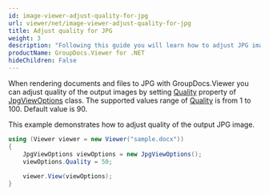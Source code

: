 ```yaml
---
id: image-viewer-adjust-quality-for-jpg
url: viewer/net/image-viewer-adjust-quality-for-jpg
title: Adjust quality for JPG
weight: 3
description: "Following this guide you will learn how to adjust JPG images quality when rendering documents with Image Viewer by GroupDocs."
productName: GroupDocs.Viewer for .NET
hideChildren: False
---
```

When rendering documents and files to JPG with GroupDocs.Viewer you can adjust quality of the output images by setting [Quality](https://apireference.groupdocs.com/net/viewer/groupdocs.viewer.options/jpgviewoptions/properties/quality) property of [JpgViewOptions](https://apireference.groupdocs.com/net/viewer/groupdocs.viewer.options/jpgviewoptions) class. The supported values range of [Quality](https://apireference.groupdocs.com/net/viewer/groupdocs.viewer.options/jpgviewoptions/properties/quality) is from 1 to 100. Default value is 90.

This example demonstrates how to adjust quality of the output JPG image.

```csharp
using (Viewer viewer = new Viewer("sample.docx"))
{
    JpgViewOptions viewOptions = new JpgViewOptions();
    viewOptions.Quality = 50;
    
    viewer.View(viewOptions);
}
```
